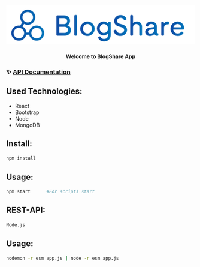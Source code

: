 
![blogshre](src/assets/2.png)
<h4 align="center">Welcome to BlogShare App</h4>

### ✨ [API Documentation](http://users.metropolia.fi/~abdullh/MovieSurfer_JavaDoc)

## Used Technologies:

- React
- Bootstrap
- Node
- MongoDB

## Install:

```sh
npm install
```

## Usage:

```sh
npm start      #For scripts start
```

## REST-API:

```sh
Node.js
```

## Usage:

```sh
nodemon -r esm app.js | node -r esm app.js
```
